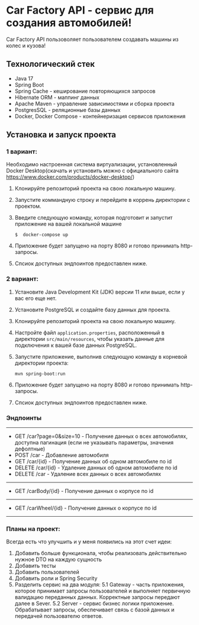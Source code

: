 # Car Factory API - сервис для создания автомобилей!
Car Factory API пользоволяет пользователем создавать машины из колес и кузова!

## Технологический стек
- Java 17
- Spring Boot
- Spring Cache - кеширование повторяющихся запросов
- Hibernate ORM - маппинг данных
- Apache Maven - управление зависимостями и сборка проекта
- PostgresSQL - реляционные базы данных
- Docker, Docker Compose - контейнеризация сервисов приложения

## Установка и запуск проекта

### 1 вариант:
Необходимо настроенная система виртуализации, установленный Docker Desktop(скачать и установить можно с официального сайта https://www.docker.com/products/docker-desktop/)

1. Клонируйте репозиторий проекта на свою локальную машину.
2. Запустите коммандную строку и перейдите в коррень директории с проектом.
3. Введите следующую команду, которая подготовит и запустит приложение на вашей локальной машине
   
   ```
   $  docker-compose up
   ```
4. Приложение будет запущено на порту 8080 и готово принимать http-запросы. 
5. Спсиок доступных эндпоинтов предоставлен ниже.

### 2 вариант:
1. Установите Java Development Kit (JDK) версии 11 или выше, если у вас его еще нет.
2. Установите PostgreSQL и создайте базу данных для проекта.
3. Клонируйте репозиторий проекта на свою локальную машину.
4. Настройте файл `application.properties`, расположенный в директории `src/main/resources`, чтобы указать данные для подключения к вашей базе данных PostgreSQL.
5. Запустите приложение, выполнив следующую команду в корневой директории проекта:
   
   ```
   mvn spring-boot:run
   ```
6. Приложение будет запущено на порту 8080 и готово принимать http-запросы. 
7. Спсиок доступных эндпоинтов предоставлен ниже.
   
### Эндпоинты
---
- GET    /car?page=0&size=10 -  Получение данных о всех автомобилях, доступна пагинация (если не указывать параметры, значения дефолтные)
- POST   /car -  Добавление автомобиля
- GET    /car/{id} -  Получение данных об одном автомобиле по id
- DELETE /car/{id} -  Удаление данных об одном автомобиле по id
- DELETE /car -  Удаление всех данных о всех автомобилях
---
- GET    /сarBody/{id} -  Получение данных о корпусе по id
---
- GET    /carWheel/{id} -  Получение данных о корпусе по id
---

### Планы на проект:
Всегда есть что улучшить и у меня появились на этот счет идеи:

1. Добавить больше функционала, чтобы реализовать действительно нужное DTO на каждую сущность
2. Добавить тесты
3. Добавить пользователей
4. Добавить роли и Spring Security
5. Разделить сервис на два модуля:
5.1 Gateway - часть приложения, которое принимает запросы пользователей и выполняет первичную валидацию переданных данных. Корректные запросы передают далее в Sever. 
5.2 Server - сервис бизнес логики приложение. Обрабатывает запросы, обеспечивает связь с базой данных и передачей пользователю ответов. 

